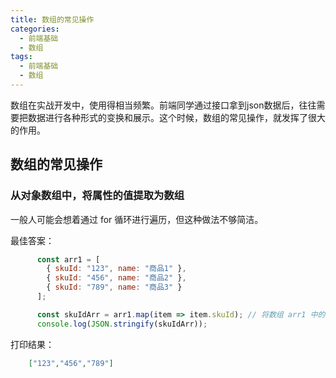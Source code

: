 ```yaml
---
title: 数组的常见操作
categories: 
  - 前端基础
  - 数组
tags: 
  - 前端基础
  - 数组
---
```


数组在实战开发中，使用得相当频繁。前端同学通过接口拿到json数据后，往往需要把数据进行各种形式的变换和展示。这个时候，数组的常见操作，就发挥了很大的作用。

<!--more-->

<!-- ![Image text](/images/chat.jpg)    -->

## 数组的常见操作

### 从对象数组中，将属性的值提取为数组

一般人可能会想着通过 for 循环进行遍历，但这种做法不够简洁。

最佳答案：

```javascript
      const arr1 = [
        { skuId: "123", name: "商品1" },
        { skuId: "456", name: "商品2" },
        { skuId: "789", name: "商品3" }
      ];

      const skuIdArr = arr1.map(item => item.skuId); // 将数组 arr1 中的 skuId字段提取为一个新的数组
      console.log(JSON.stringify(skuIdArr));
```


打印结果：

```json
	["123","456","789"]
```